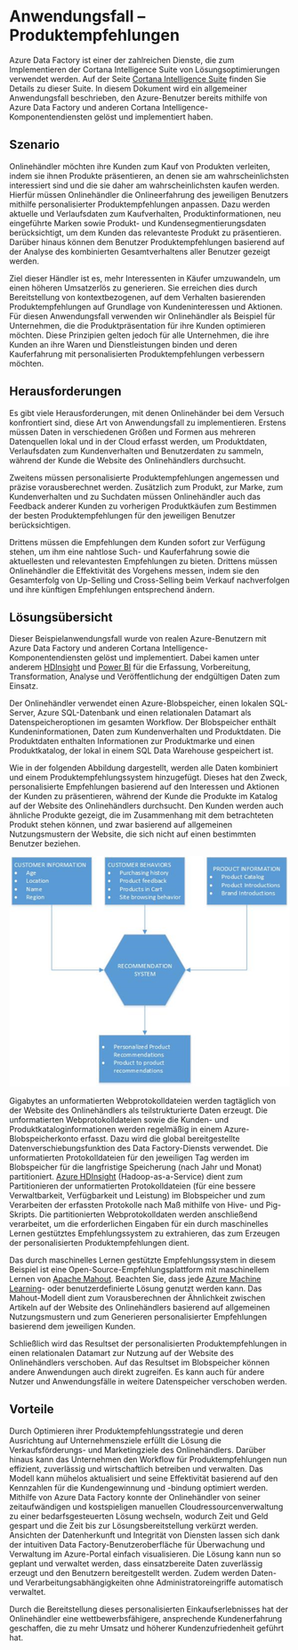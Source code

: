 <properties 
	pageTitle="Data Factory-Anwendungsfall – Produktempfehlungen" 
	description="Informationen zu einem Anwendungsfall, der mithilfe von Azure Data Factory zusammen mit anderen Diensten implementiert wurde." 
	services="data-factory" 
	documentationCenter="" 
	authors="spelluru" 
	manager="jhubbard" 
	editor="monicar"/>

<tags 
	ms.service="data-factory" 
	ms.workload="data-services" 
	ms.tgt_pltfrm="na" 
	ms.devlang="na" 
	ms.topic="article" 
	ms.date="04/01/2016" 
	ms.author="spelluru"/>

# Anwendungsfall – Produktempfehlungen 

Azure Data Factory ist einer der zahlreichen Dienste, die zum Implementieren der Cortana Intelligence Suite von Lösungsoptimierungen verwendet werden. Auf der Seite [Cortana Intelligence Suite](http://www.microsoft.com/cortanaanalytics) finden Sie Details zu dieser Suite. In diesem Dokument wird ein allgemeiner Anwendungsfall beschrieben, den Azure-Benutzer bereits mithilfe von Azure Data Factory und anderen Cortana Intelligence-Komponentendiensten gelöst und implementiert haben.

## Szenario

Onlinehändler möchten ihre Kunden zum Kauf von Produkten verleiten, indem sie ihnen Produkte präsentieren, an denen sie am wahrscheinlichsten interessiert sind und die sie daher am wahrscheinlichsten kaufen werden. Hierfür müssen Onlinehändler die Onlineerfahrung des jeweiligen Benutzers mithilfe personalisierter Produktempfehlungen anpassen. Dazu werden aktuelle und Verlaufsdaten zum Kaufverhalten, Produktinformationen, neu eingeführte Marken sowie Produkt- und Kundensegmentierungsdaten berücksichtigt, um dem Kunden das relevanteste Produkt zu präsentieren. Darüber hinaus können dem Benutzer Produktempfehlungen basierend auf der Analyse des kombinierten Gesamtverhaltens aller Benutzer gezeigt werden.

Ziel dieser Händler ist es, mehr Interessenten in Käufer umzuwandeln, um einen höheren Umsatzerlös zu generieren. Sie erreichen dies durch Bereitstellung von kontextbezogenen, auf dem Verhalten basierenden Produktempfehlungen auf Grundlage von Kundeninteressen und Aktionen. Für diesen Anwendungsfall verwenden wir Onlinehändler als Beispiel für Unternehmen, die die Produktpräsentation für ihre Kunden optimieren möchten. Diese Prinzipien gelten jedoch für alle Unternehmen, die ihre Kunden an ihre Waren und Dienstleistungen binden und deren Kauferfahrung mit personalisierten Produktempfehlungen verbessern möchten.

## Herausforderungen

Es gibt viele Herausforderungen, mit denen Onlinehänder bei dem Versuch konfrontiert sind, diese Art von Anwendungsfall zu implementieren. Erstens müssen Daten in verschiedenen Größen und Formen aus mehreren Datenquellen lokal und in der Cloud erfasst werden, um Produktdaten, Verlaufsdaten zum Kundenverhalten und Benutzerdaten zu sammeln, während der Kunde die Website des Onlinehändlers durchsucht.

Zweitens müssen personalisierte Produktempfehlungen angemessen und präzise vorausberechnet werden. Zusätzlich zum Produkt, zur Marke, zum Kundenverhalten und zu Suchdaten müssen Onlinehändler auch das Feedback anderer Kunden zu vorherigen Produktkäufen zum Bestimmen der besten Produktempfehlungen für den jeweiligen Benutzer berücksichtigen.

Drittens müssen die Empfehlungen dem Kunden sofort zur Verfügung stehen, um ihm eine nahtlose Such- und Kauferfahrung sowie die aktuellesten und relevantesten Empfehlungen zu bieten. Drittens müssen Onlinehändler die Effektivität des Vorgehens messen, indem sie den Gesamterfolg von Up-Selling und Cross-Selling beim Verkauf nachverfolgen und ihre künftigen Empfehlungen entsprechend ändern.

## Lösungsübersicht

Dieser Beispielanwendungsfall wurde von realen Azure-Benutzern mit Azure Data Factory und anderen Cortana Intelligence-Komponentendiensten gelöst und implementiert. Dabei kamen unter anderem [HDInsight](https://azure.microsoft.com/services/hdinsight/) und [Power BI](https://powerbi.microsoft.com/) für die Erfassung, Vorbereitung, Transformation, Analyse und Veröffentlichung der endgültigen Daten zum Einsatz.

Der Onlinehändler verwendet einen Azure-Blobspeicher, einen lokalen SQL-Server, Azure SQL-Datenbank und einen relationalen Datamart als Datenspeicheroptionen im gesamten Workflow. Der Blobspeicher enthält Kundeninformationen, Daten zum Kundenverhalten und Produktdaten. Die Produktdaten enthalten Informationen zur Produktmarke und einen Produktkatalog, der lokal in einem SQL Data Warehouse gespeichert ist.

Wie in der folgenden Abbildung dargestellt, werden alle Daten kombiniert und einem Produktempfehlungssystem hinzugefügt. Dieses hat den Zweck, personalisierte Empfehlungen basierend auf den Interessen und Aktionen der Kunden zu präsentieren, während der Kunde die Produkte im Katalog auf der Website des Onlinehändlers durchsucht. Den Kunden werden auch ähnliche Produkte gezeigt, die im Zusammenhang mit dem betrachteten Produkt stehen können, und zwar basierend auf allgemeinen Nutzungsmustern der Website, die sich nicht auf einen bestimmten Benutzer beziehen.

![Anwendungsfalldiagramm](./media/data-factory-product-reco-usecase/diagram-1.png)

Gigabytes an unformatierten Webprotokolldateien werden tagtäglich von der Website des Onlinehändlers als teilstrukturierte Daten erzeugt. Die unformatierten Webprotokolldateien sowie die Kunden- und Produktkataloginformationen werden regelmäßig in einem Azure-Blobspeicherkonto erfasst. Dazu wird die global bereitgestellte Datenverschiebungsfunktion des Data Factory-Diensts verwendet. Die unformatierten Protokolldateien für den jeweiligen Tag werden im Blobspeicher für die langfristige Speicherung (nach Jahr und Monat) partitioniert. [Azure HDInsight](https://azure.microsoft.com/services/hdinsight/) (Hadoop-as-a-Service) dient zum Partitionieren der unformatierten Protokolldateien (für eine bessere Verwaltbarkeit, Verfügbarkeit und Leistung) im Blobspeicher und zum Verarbeiten der erfassten Protokolle nach Maß mithilfe von Hive- und Pig-Skripts. Die partitionierten Webprotokolldaten werden anschließend verarbeitet, um die erforderlichen Eingaben für ein durch maschinelles Lernen gestütztes Empfehlungssystem zu extrahieren, das zum Erzeugen der personalisierten Produktempfehlungen dient.

Das durch maschinelles Lernen gestützte Empfehlungssystem in diesem Beispiel ist eine Open-Source-Empfehlungsplattform mit maschinellem Lernen von [Apache Mahout](http://mahout.apache.org/). Beachten Sie, dass jede [Azure Machine Learning](https://azure.microsoft.com/services/machine-learning/)- oder benutzerdefinierte Lösung genutzt werden kann. Das Mahout-Modell dient zum Vorausberechnen der Ähnlichkeit zwischen Artikeln auf der Website des Onlinehändlers basierend auf allgemeinen Nutzungsmustern und zum Generieren personalisierter Empfehlungen basierend dem jeweiligen Kunden.

Schließlich wird das Resultset der personalisierten Produktempfehlungen in einen relationalen Datamart zur Nutzung auf der Website des Onlinehändlers verschoben. Auf das Resultset im Blobspeicher können andere Anwendungen auch direkt zugreifen. Es kann auch für andere Nutzer und Anwendungsfälle in weitere Datenspeicher verschoben werden.

## Vorteile

Durch Optimieren ihrer Produktempfehlungsstrategie und deren Ausrichtung auf Unternehmensziele erfüllt die Lösung die Verkaufsförderungs- und Marketingziele des Onlinehändlers. Darüber hinaus kann das Unternehmen den Workflow für Produktempfehlungen nun effizient, zuverlässig und wirtschaftlich betreiben und verwalten. Das Modell kann mühelos aktualisiert und seine Effektivität basierend auf den Kennzahlen für die Kundengewinnung und -bindung optimiert werden. Mithilfe von Azure Data Factory konnte der Onlinehändler von seiner zeitaufwändigen und kostspieligen manuellen Cloudressourcenverwaltung zu einer bedarfsgesteuerten Lösung wechseln, wodurch Zeit und Geld gespart und die Zeit bis zur Lösungsbereitstellung verkürzt werden. Ansichten der Datenherkunft und Integrität von Diensten lassen sich dank der intuitiven Data Factory-Benutzeroberfläche für Überwachung und Verwaltung im Azure-Portal einfach visualisieren. Die Lösung kann nun so geplant und verwaltet werden, dass einsatzbereite Daten zuverlässig erzeugt und den Benutzern bereitgestellt werden. Zudem werden Daten- und Verarbeitungsabhängigkeiten ohne Administratoreingriffe automatisch verwaltet.

Durch die Bereitstellung dieses personalisierten Einkaufserlebnisses hat der Onlinehändler eine wettbewerbsfähigere, ansprechende Kundenerfahrung geschaffen, die zu mehr Umsatz und höherer Kundenzufriedenheit geführt hat.



  

<!---HONumber=AcomDC_0427_2016-->